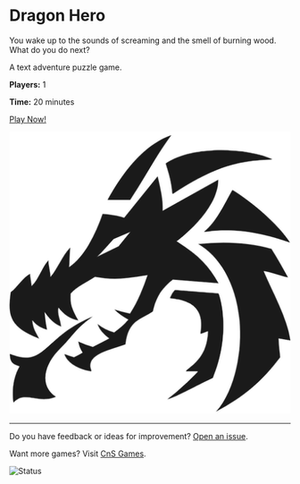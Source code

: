 # Dragon Hero

You wake up to the sounds of screaming and the smell of burning wood. What do you do next?

A text adventure puzzle game.

**Players:** 1

**Time:** 20 minutes

[Play Now!](https://skedwards88.github.io/dragon/)

![Game icon](src/images/favicon.png)

---

Do you have feedback or ideas for improvement? [Open an issue](https://github.com/skedwards88/dragon/issues/new).

Want more games? Visit [CnS Games](https://skedwards88.github.io/portfolio/).

![Status](https://github.com/skedwards88/dragon/actions/workflows/deploy.yml/badge.svg)
